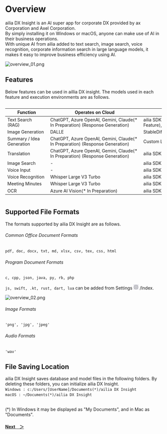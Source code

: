 # Overview
ailia DX Insight is an AI super app for corporate DX provided by ax Corporation and Axel Corporation.<br>
By simply installing it on Windows or macOS, anyone can make use of AI in their business operations. <br>
With unique AI from ailia added to text search, image search, voice recognition, corporate information search in large language models, it makes it easy to improve business efficiency using AI.<br>

![overview_01.png](/img/overview_01.png)

## Features<div id=update06></div>
Below features can be used in aillia DX insight. The models used in each feature and execution environments are as follows.

<div class="scroll_area" style="width:100%;max-width:800px;overflow-x:scroll;">
    <table style="width:800px;">
      <thead>
      <tr>
      <th>Function</th>
      <th>Operates on Cloud</th>
      <th>Operates on Device</th>
      </tr>
      </thead>
      <tbody>
      <tr>
      <td>Text Search　(RAG)</td>
      <td>ChatGPT, Azure OpenAI, Gemini, Claude(* In Preparation) (Response Generation)</td>
      <td>ailia SDK (Index Creation, Vector Search, Re-Rank Feature), Custom LLM (Response Generation)</td>
      </tr>
      <tr>
      <td>Image Generation</td>
      <td>DALLE</td>
      <td>StableDiffusion(* In Preparation)</td>
      </tr>
      <tr>
      <td>Summary / Idea Generation</td>
      <td>ChatGPT, Azure OpenAI, Gemini, Claude(* In Preparation) (Response Generation)</td>
      <td>Custom LLM</td>
      </tr>
      <tr>
      <td>Translation</td>
      <td>ChatGPT, Azure OpenAI, Gemini, Claude(* In Preparation) (Response Generation)</td>
      <td>ailia SDK, Custom LLM</td>
      </tr>
      <tr>
      <td>Image Search</td>
      <td>-</td>
      <td>ailia SDK</td>
      </tr>
      <tr>
      <td>Voice Input</td>
      <td>-</td>
      <td>ailia SDK</td>
      </tr>
      <tr>
      <td>Voice Recognition</td>
      <td>Whisper Large V3 Turbo</td>
      <td>ailia SDK</td>
      </tr>
      <tr>
      <td>Meeting Minutes</td>
      <td>Whisper Large V3 Turbo</td>
      <td>ailia SDK</td>
      </tr>
      <tr>
      <td>OCR</td>
      <td>Azure AI Vision(* In Preparation)</td>
      <td>ailia SDK</td>
      </tr>
      </tbody>
    </table>
</div>

## Supported File Formats
The formats supported by ailia DX Insight are as follows.

###### Common Office Document Formats
`pdf, doc, docx, txt, md, xlsx, csv, tex, css, html`

###### Program Document Formats
`c, cpp, json, java, py, rb, php`<br>

`js, swift, .kt, rust, dart, lua` can be added from Settings ![icon_gear](img/icon_gear.png) /Index.<br>

![overview_02.png](/img/overview_02.png)


###### Image Formats
 `'png', 'jpg', 'jpeg'`

###### Audio Formats
`'wav'`

## File Saving Location
ailia DX Insight saves database and model files in the following folders. By deleting these folders, you can initialize ailia DX Insight.<br>
`Windows : c:/Users/[UserName]/Documents(*)/ailia DX Insight`<br>
`macOS : ~/Documents(*)/ailia DX Insight`<br>

<br>
(*) In Windows it may be displayed as "My Documents", and in Mac as "Documents".

<br>

#### [Next&emsp;＞](SetUp.md)